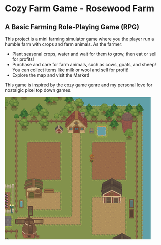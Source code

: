 
# Cozy Farm Game - Rosewood Farm

## A Basic Farming Role-Playing Game (RPG)
This project is a mini farming simulator game where you the player run a humble farm with crops and farm animals. As the farmer:

- Plant seasonal crops, water and wait for them to grow, then eat or sell for profits!
- Purchase and care for farm animals, such as cows, goats, and sheep! You can collect items like milk or wool and sell for profit!
- Explore the map and visit the Market!

This game is inspired by the cozy game genre and my personal love for nostalgic pixel top down games.

![image info](../data/RosewoodFarm.png)
